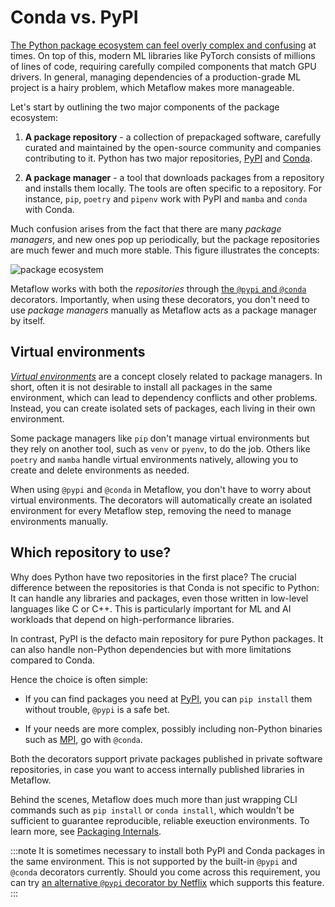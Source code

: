 
# Conda vs. PyPI

[The Python package ecosystem can
feel overly complex and
confusing](https://packaging.python.org/en/latest/overview/) at
times. On top of this, modern ML libraries like PyTorch consists of
millions of lines of code, requiring carefully compiled components
that match GPU drivers. In general, managing dependencies of a
production-grade ML project is a hairy problem, which Metaflow 
makes more manageable.

Let's start by outlining the two major components of the package ecosystem:

1. **A package repository** - a collection of prepackaged software,
   carefully curated and maintained by the open-source community and
   companies contributing to it. Python has two major repositories,
   [PyPI](https://pypi.org/) and [Conda](https://conda-forge.org/).

2. **A package manager** - a tool that downloads packages from a
   repository and installs them locally. The tools are often specific
   to a repository. For instance, `pip`, `poetry` and `pipenv` work
   with PyPI and `mamba` and `conda` with Conda.

Much confusion arises from the fact that there are many *package managers*,
and new ones pop up periodically, but the package repositories are
much fewer and much more stable. This figure illustrates the concepts:

![package ecosystem](/assets/repositories.png)

Metaflow works with both the *repositories* through [the
`@pypi` and `@conda`](/scaling/dependencies/libraries) decorators.
Importantly, when using these decorators, you don't need to use
*package managers* manually as Metaflow acts as a package manager by itself.

## Virtual environments

[*Virtual environments*](https://docs.python.org/3/library/venv.html)
are a concept closely related to package managers. In
 short, often it is not desirable to install all packages in the same
 environment, which can lead to dependency conflicts and other problems.
 Instead, you can create isolated sets of packages, each living in their own
 environment.

Some package managers like `pip` don't manage virtual environments but they rely
on another tool, such as `venv` or `pyenv`, to do the job. Others like
 `poetry` and `mamba` handle virtual environments natively, allowing you to
 create and delete environments as needed.

When using `@pypi` and `@conda` in Metaflow, you don't have to worry about
virtual environments. The decorators will automatically create an isolated
environment for every Metaflow step, removing the need to manage environments
manually.

## Which repository to use?

Why does Python have two repositories in the first place? The crucial difference
between the repositories is that Conda is not specific to Python: It can handle
any libraries and packages, even those written in low-level languages like C or
C++. This is particularly important for ML and AI workloads that depend on
high-performance libraries.

In contrast, PyPI is the defacto main repository for pure Python packages. It can
also handle non-Python dependencies but with more limitations compared to Conda.

Hence the choice is often simple:
 
 - If you can find packages you need at [PyPI](https://pypi.org),
   you can `pip install` them without trouble,
   `@pypi` is a safe bet.

 - If your needs are more complex, possibly including non-Python binaries
   such as [MPI](https://anaconda.org/conda-forge/openmpi-mpifort), go with
   `@conda`.

Both the decorators support private packages published in private software
repositories, in case you want to access internally published libraries in
Metaflow.

Behind the scenes, Metaflow does much more than just wrapping CLI commands
such as `pip install` or `conda install`, which wouldn't be sufficient to
guarantee reproducible, reliable exeuction environments. To learn more,
see [Packaging Internals](/scaling/dependencies/internals).

:::note
It is sometimes necessary to install both PyPI and Conda packages in the same
environment. This is not supported by the built-in `@pypi` and `@conda` decorators
currently. Should you come across this requirement, you can try [an alternative `@pypi`
decorator by Netflix](/scaling/dependencies/libraries.md#alternative-pypi-and-conda-decorators)
which supports this feature.
:::
